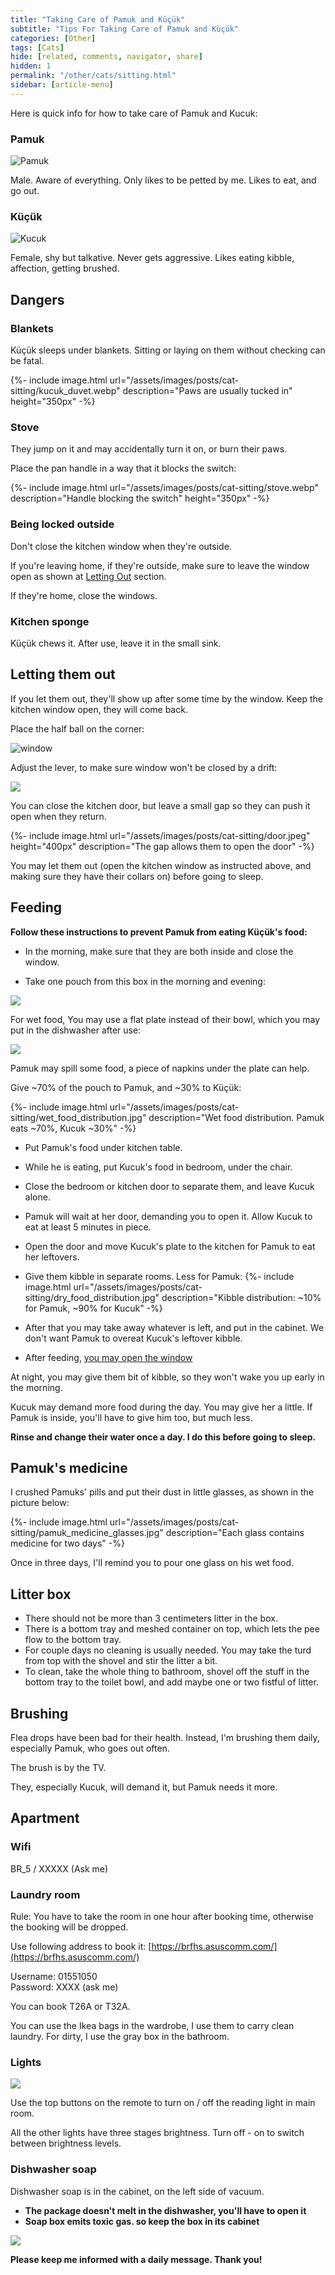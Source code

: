 ```yaml
---
title: "Taking Care of Pamuk and Küçük"
subtitle: "Tips For Taking Care of Pamuk and Küçük"
categories: [Other]
tags: [Cats]
hide: [related, comments, navigator, share]
hidden: 1
permalink: "/other/cats/sitting.html"
sidebar: [article-menu]
---
```


Here is quick info for how to take care of Pamuk and Kucuk:


### Pamuk
![Pamuk](/assets/images/posts/cat-sitting/pamuk.webp)

Male. Aware of everything. Only likes to be petted by me. Likes to eat, and go out.

### Küçük
![Kucuk](/assets/images/posts/cat-sitting/kucuk.webp "Küçük")

Female, shy but talkative. Never gets aggressive. Likes eating kibble, affection, getting brushed.


## Dangers
 

### Blankets

Küçük sleeps under blankets. Sitting or laying on them without checking can be fatal.

{%- include image.html url="/assets/images/posts/cat-sitting/kucuk_duvet.webp" description="Paws are usually tucked in" height="350px" -%}


### Stove

They jump on it and may accidentally turn it on, or burn their paws.

Place the pan handle in a way that it blocks the switch:

{%- include image.html url="/assets/images/posts/cat-sitting/stove.webp" description="Handle blocking the switch" height="350px" -%}


### Being locked outside

Don't close the kitchen window when they're outside.

If you're leaving home, if they're outside, make sure to leave the window open as shown at [Letting Out](#letting-out) section.

If they're home, close the windows.

### Kitchen sponge

Küçük chews it. After use, leave it in the small sink.

## Letting them out

If you let them out, they'll show up after some time by the window. Keep the kitchen window open, they will come back.

Place the half ball on the corner:

![window](/assets/images/posts/cat-sitting/window.webp)


Adjust the lever, to make sure window won't be closed by a drift:

![](//www.youtube.com/watch?v=1iZoru6Wl-g?width=700&height=400)

You can close the kitchen door, but leave a small gap so they can push it open when they return.

{%- include image.html url="/assets/images/posts/cat-sitting/door.jpeg" height="400px" description="The gap allows them to open the door" -%}


You may let them out (open the kitchen window as instructed above, and making sure they have their collars on) before going to sleep.


## Feeding

**Follow these instructions to prevent Pamuk from eating Küçük's food:**

- In the morning, make sure that they are both inside and close the window.

- Take one pouch from this box in the morning and evening:

![](/assets/images/posts/cat-sitting/food_pouch.jpeg)


For wet food, You may use a flat plate instead of their bowl, which you may put in the dishwasher after use:

![](/assets/images/posts/cat-sitting/food_dishes.jpg)

Pamuk may spill some food, a piece of napkins under the plate can help.

Give ~70% of the pouch to Pamuk, and ~30% to Küçük:

{%- include image.html url="/assets/images/posts/cat-sitting/wet_food_distribution.jpg" description="Wet food distribution. Pamuk eats ~70%, Kucuk ~30%" -%}

- Put Pamuk's food under kitchen table.
- While he is eating, put Kucuk's food in bedroom, under the chair.
- Close the bedroom or kitchen door to separate them, and leave Kucuk alone.  
- Pamuk will wait at her door, demanding you to open it. Allow Kucuk to eat at least 5 minutes in piece. 
- Open the door and move Kucuk's plate to the kitchen for Pamuk to eat her leftovers.
- Give them kibble in separate rooms. Less for Pamuk:
  {%- include image.html url="/assets/images/posts/cat-sitting/dry_food_distribution.jpg" description="Kibble distribution: ~10% for Pamuk, ~90% for Kucuk" -%}

- After that you may take away whatever is left, and put in the cabinet. We don't want Pamuk to overeat Kucuk's leftover kibble.
- After feeding, [you may open the window](#being-locked-outside)

At night, you may give them bit of kibble, so they won't wake you up early in the morning.

Kucuk may demand more food during the day. You may give her a little. If Pamuk is inside, you'll have to give him too, but much less. 


**Rinse and change their water once a day. I do this before going to sleep.**

[//]: # (Food in the pouch box will be over after three days. You can continue with the food in small boxes:)

[//]: # (![]&#40;/assets/images/posts/cat-sitting/food_box.jpeg&#41;)

[//]: # (Share one box between two cats for morning, one for evening. So you'll consume two boxes per day.)


## Pamuk's medicine

I crushed Pamuks' pills and put their dust in little glasses, as shown in the picture below:

{%- include image.html url="/assets/images/posts/cat-sitting/pamuk_medicine_glasses.jpg" description="Each glass contains medicine for two days" -%}

Once in three days, I'll remind you to pour one glass on his wet food.

## Litter box
- There should not be more than 3 centimeters litter in the box.
- There is a bottom tray and meshed container on top, which lets the pee flow to the bottom tray.
- For couple days no cleaning is usually needed. You may take the turd from top with the shovel and stir the litter a bit.
- To clean, take the whole thing to bathroom, shovel off the stuff in the bottom tray to the toilet bowl, and add maybe one or two fistful of litter.


## Brushing

Flea drops have been bad for their health. Instead, I'm brushing them daily, especially Pamuk, who goes out often.

The brush is by the TV.  

They, especially Kucuk, will demand it, but Pamuk needs it more. 


## Apartment

### Wifi
BR_5 / XXXXX (Ask me)

### Laundry room
Rule: You have to take the room in one hour after booking time, otherwise the booking will be dropped.

Use following address to book it:
[https://brfhs.asuscomm.com/](https://brfhs.asuscomm.com/)

Username: 01551050<br>
Password: XXXX (ask me)<br>

You can book T26A or T32A.

You can use the Ikea bags in the wardrobe, I use them to carry clean laundry. For dirty, I use the gray box in the bathroom.

### Lights

![](/assets/images/posts/cat-sitting/remote.jpeg)

Use the top buttons on the remote to turn on / off the reading light in main room.

All the other lights have three stages brightness. Turn off - on to switch between brightness levels.


### Dishwasher soap

Dishwasher soap is in the cabinet, on the left side of vacuum.<br>
- **The package doesn't melt in the dishwasher, you'll have to open it**
- **Soap box emits toxic gas. so keep the box in its cabinet**

![](/assets/images/posts/cat-sitting/dishwasher_soap.jpeg)



**Please keep me informed with a daily message. Thank you!** 
